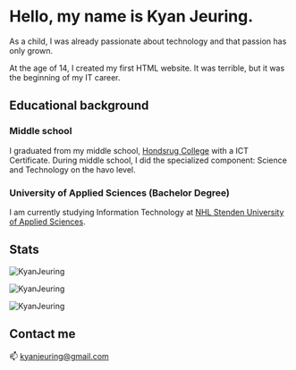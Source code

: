 # Hello, my name is Kyan Jeuring.
As a child, I was already passionate about technology and that passion has only grown.

At the age of 14, I created my first HTML website. It was terrible, but it was the beginning of my IT career.

## Educational background

### Middle school
I graduated from my middle school, <a href="https://hondsrugcollege.nl/">Hondsrug College</a> with a ICT Certificate. During middle school, I did the specialized component: Science and Technology on the havo level.

### University of Applied Sciences (Bachelor Degree)
I am currently studying Information Technology at <a href="https://www.nhlstenden.com/en">NHL Stenden University of Applied Sciences</a>. 

## Stats
<p>
<img src="https://github-readme-stats.vercel.app/api?username=KyanJeuring&theme=graywhite&hide_border=true&include_all_commits=false&count_private=true" alt="KyanJeuring"/>
</p>
<p>
<img src="https://github-readme-streak-stats.herokuapp.com/?user=KyanJeuring&theme=graywhite&hide_border=true" alt="KyanJeuring" />
</p>
<p>
<img src="https://github-readme-stats.vercel.app/api/top-langs/?username=KyanJeuring&theme=graywhite&hide_border=true&include_all_commits=false&count_private=false&layout=compact" alt="KyanJeuring" />
</p>

## Contact me
📫 [kyanjeuring@gmail.com](mailto:kyanjeuring@gmail.com)